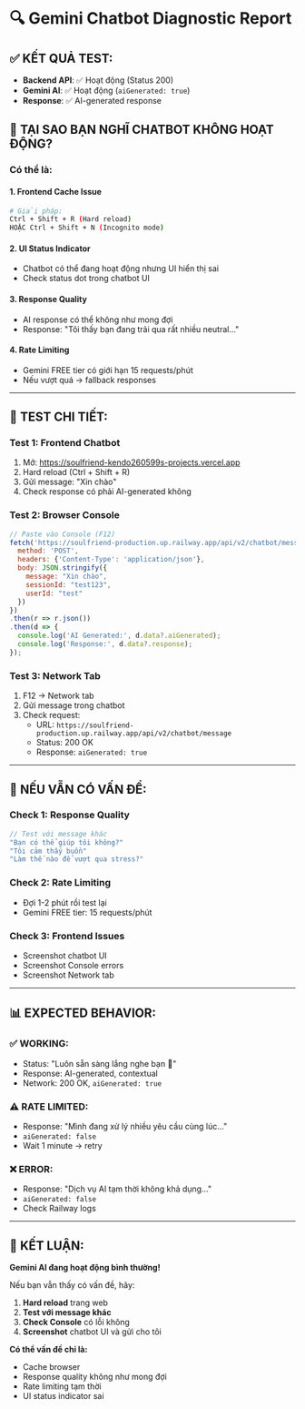 # 🔍 Gemini Chatbot Diagnostic Report

## ✅ **KẾT QUẢ TEST:**
- **Backend API**: ✅ Hoạt động (Status 200)
- **Gemini AI**: ✅ Hoạt động (`aiGenerated: true`)
- **Response**: ✅ AI-generated response

## 🤔 **TẠI SAO BẠN NGHĨ CHATBOT KHÔNG HOẠT ĐỘNG?**

### **Có thể là:**

#### 1. **Frontend Cache Issue**
```bash
# Giải pháp:
Ctrl + Shift + R (Hard reload)
HOẶC Ctrl + Shift + N (Incognito mode)
```

#### 2. **UI Status Indicator**
- Chatbot có thể đang hoạt động nhưng UI hiển thị sai
- Check status dot trong chatbot UI

#### 3. **Response Quality**
- AI response có thể không như mong đợi
- Response: "Tôi thấy bạn đang trải qua rất nhiều neutral..."

#### 4. **Rate Limiting**
- Gemini FREE tier có giới hạn 15 requests/phút
- Nếu vượt quá → fallback responses

---

## 🧪 **TEST CHI TIẾT:**

### **Test 1: Frontend Chatbot**
1. Mở: https://soulfriend-kendo260599s-projects.vercel.app
2. Hard reload (Ctrl + Shift + R)
3. Gửi message: "Xin chào"
4. Check response có phải AI-generated không

### **Test 2: Browser Console**
```javascript
// Paste vào Console (F12)
fetch('https://soulfriend-production.up.railway.app/api/v2/chatbot/message', {
  method: 'POST',
  headers: {'Content-Type': 'application/json'},
  body: JSON.stringify({
    message: "Xin chào",
    sessionId: "test123",
    userId: "test"
  })
})
.then(r => r.json())
.then(d => {
  console.log('AI Generated:', d.data?.aiGenerated);
  console.log('Response:', d.data?.response);
});
```

### **Test 3: Network Tab**
1. F12 → Network tab
2. Gửi message trong chatbot
3. Check request:
   - URL: `https://soulfriend-production.up.railway.app/api/v2/chatbot/message`
   - Status: 200 OK
   - Response: `aiGenerated: true`

---

## 🔧 **NẾU VẪN CÓ VẤN ĐỀ:**

### **Check 1: Response Quality**
```javascript
// Test với message khác
"Bạn có thể giúp tôi không?"
"Tôi cảm thấy buồn"
"Làm thế nào để vượt qua stress?"
```

### **Check 2: Rate Limiting**
- Đợi 1-2 phút rồi test lại
- Gemini FREE tier: 15 requests/phút

### **Check 3: Frontend Issues**
- Screenshot chatbot UI
- Screenshot Console errors
- Screenshot Network tab

---

## 📊 **EXPECTED BEHAVIOR:**

### **✅ WORKING:**
- Status: "Luôn sẵn sàng lắng nghe bạn 💙"
- Response: AI-generated, contextual
- Network: 200 OK, `aiGenerated: true`

### **⚠️ RATE LIMITED:**
- Response: "Mình đang xử lý nhiều yêu cầu cùng lúc..."
- `aiGenerated: false`
- Wait 1 minute → retry

### **❌ ERROR:**
- Response: "Dịch vụ AI tạm thời không khả dụng..."
- `aiGenerated: false`
- Check Railway logs

---

## 🎯 **KẾT LUẬN:**

**Gemini AI đang hoạt động bình thường!** 

Nếu bạn vẫn thấy có vấn đề, hãy:
1. **Hard reload** trang web
2. **Test với message khác**
3. **Check Console** có lỗi không
4. **Screenshot** chatbot UI và gửi cho tôi

**Có thể vấn đề chỉ là:**
- Cache browser
- Response quality không như mong đợi
- Rate limiting tạm thời
- UI status indicator sai


